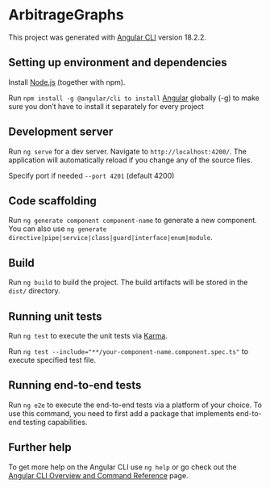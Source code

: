 # ArbitrageGraphs

This project was generated with [Angular CLI](https://github.com/angular/angular-cli) version 18.2.2.

## Setting up environment and dependencies

Install [Node.js](https://nodejs.org/en/download/) (together with npm).

Run `npm install -g @angular/cli to install` [Angular](https://angular.dev/) globally (-g) to make sure you don’t have to install it separately for every project

## Development server

Run `ng serve` for a dev server. Navigate to `http://localhost:4200/`. The application will automatically reload if you change any of the source files.

Specify port if needed `--port 4201` (default 4200)

## Code scaffolding

Run `ng generate component component-name` to generate a new component. You can also use `ng generate directive|pipe|service|class|guard|interface|enum|module`.

## Build

Run `ng build` to build the project. The build artifacts will be stored in the `dist/` directory.

## Running unit tests

Run `ng test` to execute the unit tests via [Karma](https://karma-runner.github.io).

Run `ng test --include="**/your-component-name.component.spec.ts"` to execute specified test file.

## Running end-to-end tests

Run `ng e2e` to execute the end-to-end tests via a platform of your choice. To use this command, you need to first add a package that implements end-to-end testing capabilities.

## Further help

To get more help on the Angular CLI use `ng help` or go check out the [Angular CLI Overview and Command Reference](https://angular.dev/tools/cli) page.
